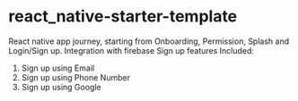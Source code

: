 # react_native-starter-template
React native app journey, starting from Onboarding, Permission, Splash and Login/Sign up.
Integration with firebase
Sign up features Included:
1. Sign up using Email
2. Sign up using Phone Number
3. Sign up using Google
